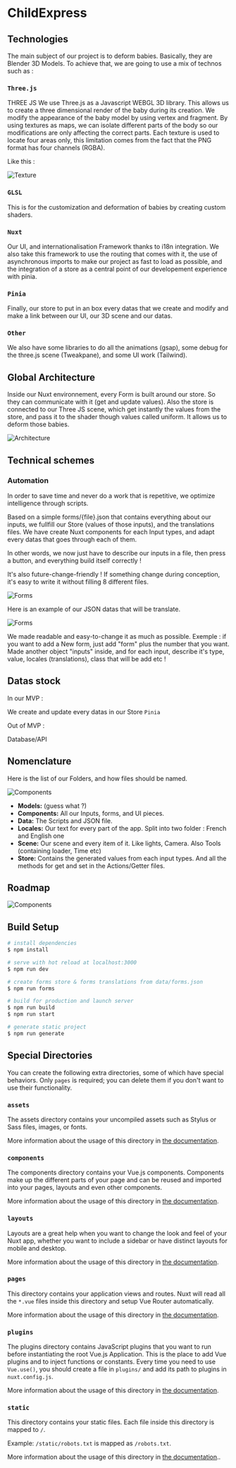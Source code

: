 # ChildExpress

## Technologies

The main subject of our project is to deform babies. Basically, they are Blender 3D Models. To achieve that, we are going to use a mix of technos such as :

### `Three.js`

THREE JS
We use Three.js as a Javascript WEBGL 3D library.
This allows us to create a three dimensional render of the baby during its creation. We modify the appearance of the baby model by using vertex and fragment.
By using textures as maps, we can isolate different parts of the body so our modifications are only affecting the correct parts.
Each texture is used to locate four areas only, this limitation comes from the fact that the PNG format has four channels (RGBA).

Like this :

![Texture](https://i.imgur.com/bZCS9QX.png)

### `GLSL`

This is for the customization and deformation of babies by creating custom shaders.

### `Nuxt`

Our UI, and internationalisation Framework thanks to i18n integration. We also take this framework to use the routing that comes with it, the use of asynchronous imports to make our project as fast to load as possible, and the integration of a store as a central point of our developement experience with pinia.

### `Pinia`

Finally, our store to put in an box every datas that we create and modify and make a link between our UI, our 3D scene and our datas.

### `Other`

We also have some libraries to do all the animations (gsap), some debug for the three.js scene (Tweakpane), and some UI work (Tailwind).

## Global Architecture

Inside our Nuxt environnement, every Form is built around our store. So they can communicate with it (get and update values).
Also the store is connected to our Three JS scene, which get instantly the values from the store, and pass it to the shader though values called uniform. It allows us to deform those babies.

![Architecture](https://i.imgur.com/2LOpG8T.png)

## Technical schemes

### Automation

In order to save time and never do a work that is repetitive, we optimize intelligence through scripts.

Based on a simple forms/{file}.json that contains everything about our inputs, we fullfill our Store (values of those inputs), and the translations files.
We have create Nuxt components for each Input types, and adapt every datas that goes through each of them.

In other words, we now just have to describe our inputs in a file, then press a button, and everything build itself correctly !

It's also future-change-friendly ! If something change during conception, it's easy to write it without filling 8 different files.

![Forms](https://i.imgur.com/hGk8jKY.png)

Here is an example of our JSON datas that will be translate.

![Forms](https://i.imgur.com/GnwPIf0.png)

We made readable and easy-to-change it as much as possible.
Exemple : if you want to add a New form, just add "form" plus the number that you want.
Made another object "inputs" inside, and for each input, describe it's type, value, locales (translations), class that will be add etc !

## Datas stock

In our MVP :

We create and update every datas in our Store `Pinia`

Out of MVP :

Database/API

## Nomenclature

Here is the list of our Folders, and how files should be named.

![Components](https://i.imgur.com/pCm237y.png)

- **Models:** (guess what ?)
- **Components:** All our Inputs, forms, and UI pieces.
- **Data:** The Scripts and JSON file.
- **Locales:** Our text for every part of the app. Split into two folder : French and English one
- **Scene:** Our scene and every item of it. Like lights, Camera. Also Tools (containing loader, Time etc)
- **Store:** Contains the generated values from each input types. And all the methods for get and set in the Actions/Getter files.

## Roadmap

![Components](https://i.imgur.com/TezPN7m.jpg)

## Build Setup

```bash
# install dependencies
$ npm install

# serve with hot reload at localhost:3000
$ npm run dev

# create forms store & forms translations from data/forms.json
$ npm run forms

# build for production and launch server
$ npm run build
$ npm run start

# generate static project
$ npm run generate
```

## Special Directories

You can create the following extra directories, some of which have special behaviors. Only `pages` is required; you can delete them if you don't want to use their functionality.

### `assets`

The assets directory contains your uncompiled assets such as Stylus or Sass files, images, or fonts.

More information about the usage of this directory in [the documentation](https://nuxtjs.org/docs/2.x/directory-structure/assets).

### `components`

The components directory contains your Vue.js components. Components make up the different parts of your page and can be reused and imported into your pages, layouts and even other components.

More information about the usage of this directory in [the documentation](https://nuxtjs.org/docs/2.x/directory-structure/components).

### `layouts`

Layouts are a great help when you want to change the look and feel of your Nuxt app, whether you want to include a sidebar or have distinct layouts for mobile and desktop.

More information about the usage of this directory in [the documentation](https://nuxtjs.org/docs/2.x/directory-structure/layouts).

### `pages`

This directory contains your application views and routes. Nuxt will read all the `*.vue` files inside this directory and setup Vue Router automatically.

More information about the usage of this directory in [the documentation](https://nuxtjs.org/docs/2.x/get-started/routing).

### `plugins`

The plugins directory contains JavaScript plugins that you want to run before instantiating the root Vue.js Application. This is the place to add Vue plugins and to inject functions or constants. Every time you need to use `Vue.use()`, you should create a file in `plugins/` and add its path to plugins in `nuxt.config.js`.

More information about the usage of this directory in [the documentation](https://nuxtjs.org/docs/2.x/directory-structure/plugins).

### `static`

This directory contains your static files. Each file inside this directory is mapped to `/`.

Example: `/static/robots.txt` is mapped as `/robots.txt`.

More information about the usage of this directory in [the documentation](https://nuxtjs.org/docs/2.x/directory-structure/static)..
